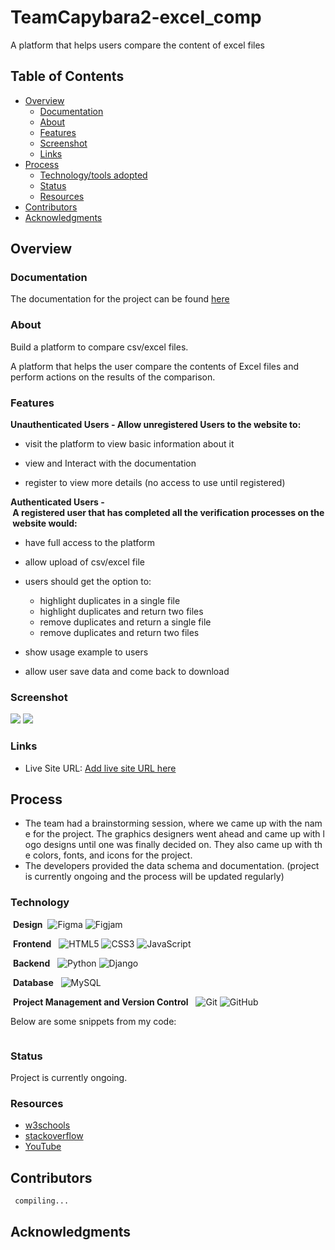 # TeamCapybara2-excel_comp
A platform that helps users compare the content of excel files
 ## Table of Contents 
  
- [Overview](#overview) 
    - [Documentation](#documentation) 
    - [About](#about) 
    - [Features](#features) 
    - [Screenshot](#screenshot) 
    - [Links](#links) 
- [Process](#process) 
    - [Technology/tools adopted](#technology) 
    - [Status](#status) 
    - [Resources](#resources) 
- [Contributors](#contributors) 
- [Acknowledgments](#acknowledgments) 
  
 ## Overview 
  
 ### Documentation 
  
 The documentation for the project can be found [here](https://docs.google.com/document/d/1gvTIqgF9_66DaZWLoUBb-yK252LvrkOc_C6Bw_KiRJI/edit?usp=sharing) 
  
 ### About 
  
 Build a platform to compare csv/excel files. 
  
  A platform that helps the user compare the contents of Excel files and perform actions on the results of the comparison. 
  
### Features 
  
**Unauthenticated Users - Allow unregistered Users to the website to:** 
  
 - visit the platform to view basic information about it 

 - view and Interact with the documentation 

 - register to view more details (no access to use until registered)

  
**Authenticated Users - A registered user that has completed all the verification processes on the website would:**
  
 - have full access to the platform 

 - allow upload of csv/excel file 

 - users should get the option to:

     - highlight duplicates in a single file
     - highlight duplicates and return two files
     - remove duplicates and return a single file
     - remove duplicates and return two files

 - show usage example to users 

 - allow user save data and come back to download 
 
  
 ### Screenshot 
  
 ![](./) 
 ![](./) 
  
 ### Links 
- Live Site URL: [Add live site URL here](https://your-live-site-url.com) 
  
 ## Process  
  
- The team had a brainstorming session, where we came up with the name for the project. The graphics designers went ahead and came up with logo designs until one was finally decided on. They also came up with the colors, fonts, and icons for the project. 
- The developers provided the data schema and documentation.
(project is currently ongoing and the process will be updated regularly)
  
### Technology 
  
  **Design** 
  ![Figma](https://img.shields.io/badge/figma-%23F24E1E.svg?style=for-the-badge&logo=figma&logoColor=white) ![Figjam](https://img.shields.io/badge/figjam-%23F24E1E.svg?style=for-the-badge&logo=figma&logoColor=white)
 
  **Frontend**
   ![HTML5](https://img.shields.io/badge/html5-%23E34F26.svg?style=for-the-badge&logo=html5&logoColor=white) ![CSS3](https://img.shields.io/badge/css3-%231572B6.svg?style=for-the-badge&logo=css3&logoColor=white) ![JavaScript](https://img.shields.io/badge/javascript-%23323330.svg?style=for-the-badge&logo=javascript&logoColor=%23F7DF1E) 
  
  **Backend**
   ![Python](https://img.shields.io/badge/python-3670A0?style=for-the-badge&logo=python&logoColor=ffdd54) ![Django](https://img.shields.io/badge/django-3670A0?style=for-the-badge&logo=django&logoColor=ffdd54) 
  
  **Database**
   ![MySQL](https://img.shields.io/badge/mysql-%2300f.svg?style=for-the-badge&logo=mysql&logoColor=white) 
  
  **Project Management and Version Control**
   ![Git](https://img.shields.io/badge/git-%23121011.svg?style=for-the-badge&logo=git&logoColor=white) ![GitHub](https://img.shields.io/badge/github-%23121011.svg?style=for-the-badge&logo=github&logoColor=white) 
  
 
 Below are some snippets from my code: 
  
 ```css 

 ``` 
  
### Status 
  
 Project is currently ongoing. 
  
  
### Resources 
  
- [w3schools](https://www.w3schools.com) 
- [stackoverflow](https://www.stackoverflow.com) 
- [YouTube](https://www.youtube.com) 
  
## Contributors  
 ` compiling...`

## Acknowledgments
